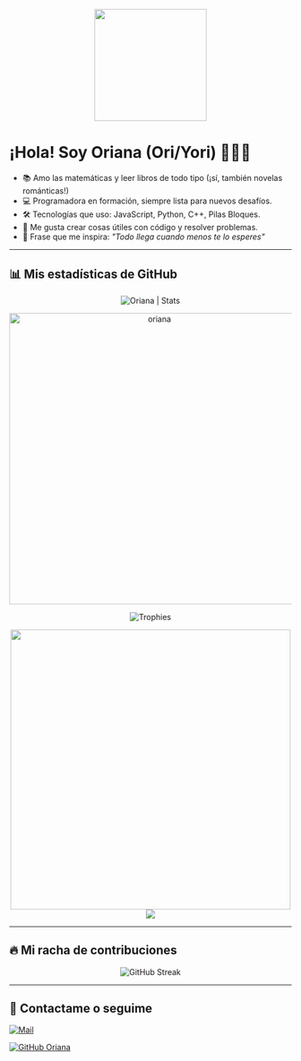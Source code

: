 <p align="center">
  <img src="https://image.myanimelist.net/ui/0YNGMBN7CXMEk-P9BspU4WlXmBe_SGHSnNvwDnnlOFXgoK141ZQMZGqHOwW4COUaA-H7pn7b82XhWJ6H9RN-JR2r3Ga0y_Dm6qoNuOy4HQ_5pyojYSBxN_X8qJc9uVFAVlTXjzR6-iPXyJGc-YQoGztwdaIpDG-mFRbYMwZlW_Q" height="200" />
</p>

# ¡Hola! Soy **Oriana (Ori/Yori)** 👩‍💻🌸
- 📚 Amo las matemáticas y leer libros de todo tipo (¡sí, también novelas románticas!)
- 💻 Programadora en formación, siempre lista para nuevos desafíos.
- 🛠 Tecnologías que uso: JavaScript, Python, C++, Pilas Bloques.
- 🚀 Me gusta crear cosas útiles con código y resolver problemas.
- 🌸 Frase que me inspira: *"Todo llega cuando menos te lo esperes"*  

---

## 📊 **Mis estadísticas de GitHub**

<div align="center">

<img src="https://github-readme-stats.vercel.app/api?username=oriana&count_private=true&show_icons=true&theme=rose_pine&include_all_commits=true" alt="Oriana | Stats" />

<a href="https://github.com/oriana"><img src="https://github-profile-summary-cards.vercel.app/api/cards/profile-details?username=oriana&theme=rose_pine&hide_border=true" width="520" alt="oriana" /></a>

![Trophies](https://github-profile-trophy.vercel.app/?username=oriana&theme=rose_pine&column=4&no-frame=true)

<img src="https://gifimage.net/wp-content/uploads/2017/09/android-gif-wallpaper-10.gif" width="500"/>

<img src="https://github-readme-stats.vercel.app/api/top-langs/?username=oriana&theme=rose_pine&layout=compact" />

</div>

---

## 🔥 **Mi racha de contribuciones**

<p align="center"> 
  <img alt="GitHub Streak" src="https://github-readme-streak-stats.herokuapp.com/?user=oriana&theme=rose_pine" /> 
</p>

---

## 💌 **Contactame o seguime**

[![Mail](https://img.shields.io/badge/-Envíame%20un%20mail-pink?style=for-the-badge&logo=gmail)](mailto:orianarojas@gmail.com)

[![GitHub Oriana](https://img.shields.io/github/followers/oriana?label=seguime&style=social&logoColor=pink)](https://github.com/oriana)

